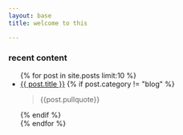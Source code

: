 ```yaml
---
layout: base
title: welcome to this

---
```

<h3>recent content</h3>
<p>
<ul>
  {% for post in site.posts limit:10 %}
      <li>
         <a href="{{ post.url }}">{{ post.title }}</a>
         {% if post.category != "blog" %}       	
			<blockquote>
			{{post.pullquote}}
			</blockquote>
         {% endif %}
      </li>
  {% endfor %}
</ul>
</p>  